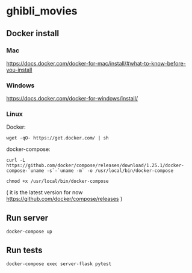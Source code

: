 # ghibli_movies

## Docker install

### Mac

<https://docs.docker.com/docker-for-mac/install/#what-to-know-before-you-install>

### Windows

<https://docs.docker.com/docker-for-windows/install/>

### Linux

Docker:

`wget -qO- https://get.docker.com/ | sh`

docker-compose:

```Download docker-compose
curl -L https://github.com/docker/compose/releases/download/1.25.1/docker-compose-`uname -s`-`uname -m` -o /usr/local/bin/docker-compose

chmod +x /usr/local/bin/docker-compose
```

( it is the latest version for now <https://github.com/docker/compose/releases> )

## Run server

`docker-compose up`

## Run tests

`docker-compose exec server-flask pytest`

